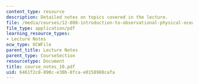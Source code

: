 ```yaml
---
content_type: resource
description: Detailed notes on topics covered in the lecture.
file: /media/courses/12-808-introduction-to-observational-physical-oceanography-fall-2004/6461f2c8890ce30b8fcae0158988cafa_course_notes_10.pdf
file_type: application/pdf
learning_resource_types:
- Lecture Notes
ocw_type: OCWFile
parent_title: Lecture Notes
parent_type: CourseSection
resourcetype: Document
title: course_notes_10.pdf
uid: 6461f2c8-890c-e30b-8fca-e0158988cafa
---
```

